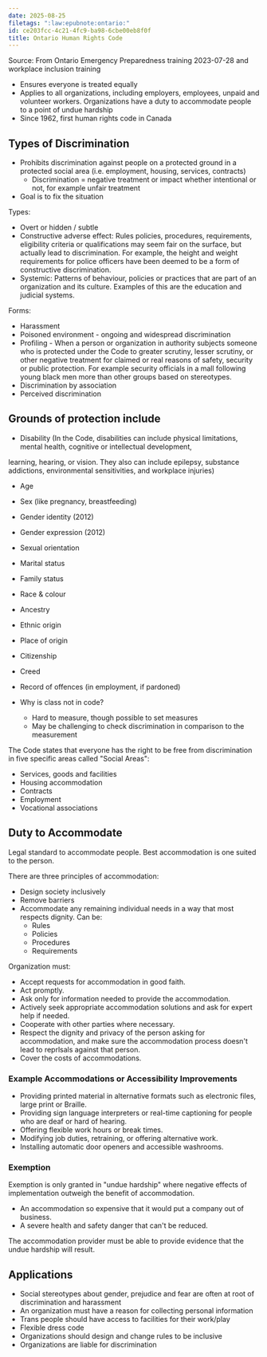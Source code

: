 ```yaml
---
date: 2025-08-25
filetags: ":law:epubnote:ontario:"
id: ce203fcc-4c21-4fc9-ba98-6cbe00eb8f0f
title: Ontario Human Rights Code
---
```


Source: From Ontario Emergency Preparedness training 2023-07-28 and
workplace inclusion training

- Ensures everyone is treated equally
- Applies to all organizations, including employers, employees, unpaid
  and volunteer workers. Organizations have a duty to accommodate people
  to a point of undue hardship
- Since 1962, first human rights code in Canada

## Types of Discrimination

- Prohibits discrimination against people on a protected ground in a
  protected social area (i.e. employment, housing, services, contracts)
  - Discrimination = negative treatment or impact whether intentional or
    not, for example unfair treatment
- Goal is to fix the situation

Types:

- Overt or hidden / subtle
- Constructive adverse effect: Rules policies, procedures, requirements,
  eligibility criteria or qualifications may seem fair on the surface,
  but actually lead to discrimination. For example, the height and
  weight requirements for police officers have been deemed to be a form
  of constructive discrimination.
- Systemic: Patterns of behaviour, policies or practices that are part
  of an organization and its culture. Examples of this are the education
  and judicial systems.

Forms:

- Harassment
- Poisoned environment - ongoing and widespread discrimination
- Profiling - When a person or organization in authority subjects
  someone who is protected under the Code to greater scrutiny, lesser
  scrutiny, or other negative treatment for claimed or real reasons of
  safety, security or public protection. For example security officials
  in a mall following young black men more than other groups based on
  stereotypes.
- Discrimination by association
- Perceived discrimination

## Grounds of protection include

- Disability (In the Code, disabilities can include physical
  limitations, mental health, cognitive or intellectual development,

learning, hearing, or vision. They also can include epilepsy, substance
addictions, environmental sensitivities, and workplace injuries)

- Age

- Sex (like pregnancy, breastfeeding)

- Gender identity (2012)

- Gender expression (2012)

- Sexual orientation

- Marital status

- Family status

- Race & colour

- Ancestry

- Ethnic origin

- Place of origin

- Citizenship

- Creed

- Record of offences (in employment, if pardoned)

- Why is class not in code?

  - Hard to measure, though possible to set measures
  - May be challenging to check discrimination in comparison to the
    measurement

The Code states that everyone has the right to be free from
discrimination in five specific areas called "Social Areas":

- Services, goods and facilities
- Housing accommodation
- Contracts
- Employment
- Vocational associations

## Duty to Accommodate

Legal standard to accommodate people. Best accommodation is one suited
to the person.

There are three principles of accommodation:

- Design society inclusively
- Remove barriers
- Accommodate any remaining individual needs in a way that most respects
  dignity. Can be:
  - Rules
  - Policies
  - Procedures
  - Requirements

Organization must:

- Accept requests for accommodation in good faith.
- Act promptly.
- Ask only for information needed to provide the accommodation.
- Actively seek appropriate accommodation solutions and ask for expert
  help if needed.
- Cooperate with other parties where necessary.
- Respect the dignity and privacy of the person asking for
  accommodation, and make sure the accommodation process doesn't lead to
  reprlsals against that person.
- Cover the costs of accommodations.

### Example Accommodations or Accessibility Improvements

- Providing printed material in alternative formats such as electronic
  files, large print or Braille.
- Providing sign language interpreters or real-time captioning for
  people who are deaf or hard of hearing.
- Offering flexible work hours or break times.
- Modifying job duties, retraining, or offering alternative work.
- Installing automatic door openers and accessible washrooms.

### Exemption

Exemption is only granted in "undue hardship" where negative effects of
implementation outweigh the benefit of accommodation.

- An accommodation so expensive that it would put a company out of
  business.
- A severe health and safety danger that can't be reduced.

The accommodation provider must be able to provide evidence that the
undue hardship will result.

## Applications

- Social stereotypes about gender, prejudice and fear are often at root
  of discrimination and harassment
- An organization must have a reason for collecting personal information
- Trans people should have access to facilities for their work/play
- Flexible dress code
- Organizations should design and change rules to be inclusive
- Organizations are liable for discrimination
